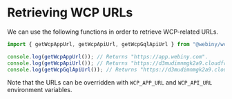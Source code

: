 # Retrieving WCP URLs

We can use the following functions in order to retrieve WCP-related URLs. 

```ts
import { getWcpAppUrl, getWcpApiUrl, getWcpGqlApiUrl } from "@webiny/wcp";

console.log(getWcpAppUrl()); // Returns "https://app.webiny.com".
console.log(getWcpApiUrl()); // Returns "https://d3mudimnmgk2a9.cloudfront.net".
console.log(getWcpGqlApiUrl()); // Returns "https://d3mudimnmgk2a9.cloudfront.net/graphql".
```

Note that the URLs can be overridden with `WCP_APP_URL` and `WCP_API_URL` environment variables.
